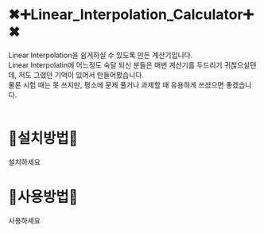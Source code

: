 # ✖➕Linear_Interpolation_Calculator➕✖

Linear Interpolation을 쉽게하실 수 있도록 만든 계산기입니다.<br>
Linear Interpolatin에 어느정도 숙달 되신 분들은 매번 계산기를 두드리기 귀찮으실텐데, 저도 그랬던 기억이 있어서 만들어봤습니다. <br>
물론 시험 때는 못 쓰지만, 평소에 문제 풀거나 과제할 때 유용하게 쓰셨으면 좋겠습니다.
<br>
<br>
# 🔴설치방법🔴
설치하세요

# 🔵사용방법🔵
사용하세요
